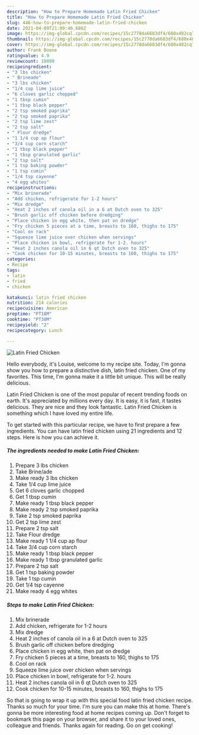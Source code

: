```yaml
---
description: "How to Prepare Homemade Latin Fried Chicken"
title: "How to Prepare Homemade Latin Fried Chicken"
slug: 446-how-to-prepare-homemade-latin-fried-chicken
date: 2021-04-09T21:09:46.686Z
image: https://img-global.cpcdn.com/recipes/15c2778da6683df4/680x482cq70/latin-fried-chicken-recipe-main-photo.jpg
thumbnail: https://img-global.cpcdn.com/recipes/15c2778da6683df4/680x482cq70/latin-fried-chicken-recipe-main-photo.jpg
cover: https://img-global.cpcdn.com/recipes/15c2778da6683df4/680x482cq70/latin-fried-chicken-recipe-main-photo.jpg
author: Frank Boone
ratingvalue: 4.9
reviewcount: 10899
recipeingredient:
- "3 lbs chicken"
- " Brineade"
- "3 lbs chicken"
- "1/4 cup lime juice"
- "6 cloves garlic chopped"
- "1 tbsp cumin"
- "1 tbsp black pepper"
- "2 tsp smoked paprika"
- "2 tsp smoked paprika"
- "2 tsp lime zest"
- "2 tsp salt"
- " Flour dredge"
- "1 1/4 cup ap flour"
- "3/4 cup corn starch"
- "1 tbsp black pepper"
- "1 tbsp granulated garlic"
- "2 tsp salt"
- "1 tsp baking powder"
- "1 tsp cumin"
- "1/4 tsp cayenne"
- "4 egg whites"
recipeinstructions:
- "Mix brinerade"
- "Add chicken, refrigerate for 1-2 hours"
- "Mix dredge"
- "Heat 2 inches of canola oil in a 6 at Dutch oven to 325"
- "Brush garlic off chicken before dredging"
- "Place chicken in egg white, then pat on dredge"
- "Fry chicken 5 pieces at a time, breasts to 160, thighs to 175"
- "Cool on rack"
- "Squeeze lime juice over chicken when servings"
- "Place chicken in bowl, refrigerate for 1-2. hours"
- "Heat 2 inches canola oil in 6 qt Dutch oven to 325"
- "Cook chicken for 10-15 minutes, breasts to 160, thighs to 175"
categories:
- Recipe
tags:
- latin
- fried
- chicken

katakunci: latin fried chicken 
nutrition: 214 calories
recipecuisine: American
preptime: "PT18M"
cooktime: "PT30M"
recipeyield: "2"
recipecategory: Lunch

---
```



![Latin Fried Chicken](https://img-global.cpcdn.com/recipes/15c2778da6683df4/680x482cq70/latin-fried-chicken-recipe-main-photo.jpg)

Hello everybody, it's Louise, welcome to my recipe site. Today, I'm gonna show you how to prepare a distinctive dish, latin fried chicken. One of my favorites. This time, I'm gonna make it a little bit unique. This will be really delicious.

Latin Fried Chicken is one of the most popular of recent trending foods on earth. It's appreciated by millions every day. It is easy, it is fast, it tastes delicious. They are nice and they look fantastic. Latin Fried Chicken is something which I have loved my entire life.




To get started with this particular recipe, we have to first prepare a few ingredients. You can have latin fried chicken using 21 ingredients and 12 steps. Here is how you can achieve it.

<!--inarticleads1-->

##### The ingredients needed to make Latin Fried Chicken:

1. Prepare 3 lbs chicken
1. Take  Brine/ade
1. Make ready 3 lbs chicken
1. Take 1/4 cup lime juice
1. Get 6 cloves garlic chopped
1. Get 1 tbsp cumin
1. Make ready 1 tbsp black pepper
1. Make ready 2 tsp smoked paprika
1. Take 2 tsp smoked paprika
1. Get 2 tsp lime zest
1. Prepare 2 tsp salt
1. Take  Flour dredge
1. Make ready 1 1/4 cup ap flour
1. Take 3/4 cup corn starch
1. Make ready 1 tbsp black pepper
1. Make ready 1 tbsp granulated garlic
1. Prepare 2 tsp salt
1. Get 1 tsp baking powder
1. Take 1 tsp cumin
1. Get 1/4 tsp cayenne
1. Make ready 4 egg whites




<!--inarticleads2-->

##### Steps to make Latin Fried Chicken:

1. Mix brinerade
1. Add chicken, refrigerate for 1-2 hours
1. Mix dredge
1. Heat 2 inches of canola oil in a 6 at Dutch oven to 325
1. Brush garlic off chicken before dredging
1. Place chicken in egg white, then pat on dredge
1. Fry chicken 5 pieces at a time, breasts to 160, thighs to 175
1. Cool on rack
1. Squeeze lime juice over chicken when servings
1. Place chicken in bowl, refrigerate for 1-2. hours
1. Heat 2 inches canola oil in 6 qt Dutch oven to 325
1. Cook chicken for 10-15 minutes, breasts to 160, thighs to 175




So that is going to wrap it up with this special food latin fried chicken recipe. Thanks so much for your time. I'm sure you can make this at home. There's gonna be more interesting food at home recipes coming up. Don't forget to bookmark this page on your browser, and share it to your loved ones, colleague and friends. Thanks again for reading. Go on get cooking!
